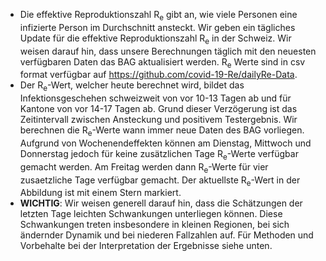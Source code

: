 - Die effektive Reproduktionszahl R<sub>e</sub> gibt an, wie viele Personen eine infizierte Person im Durchschnitt ansteckt. Wir geben ein tägliches Update für die effektive Reproduktionszahl R<sub>e</sub> in der Schweiz. Wir weisen darauf hin, dass unsere Berechnungen täglich mit den neuesten verfügbaren Daten das BAG aktualisiert werden. R<sub>e</sub> Werte sind in csv format verfügbar auf https://github.com/covid-19-Re/dailyRe-Data.
- Der R<sub>e</sub>-Wert, welcher heute berechnet wird, bildet das Infektionsgeschehen schweizweit von vor 10-13 Tagen ab und für Kantone von vor 14-17 Tagen ab. Grund dieser Verzögerung ist das Zeitintervall zwischen Ansteckung und positivem Testergebnis. Wir berechnen die R<sub>e</sub>-Werte wann immer neue Daten des BAG vorliegen. Aufgrund von Wochenendeffekten können am Dienstag, Mittwoch und Donnerstag jedoch für keine zusätzlichen Tage R<sub>e</sub>-Werte verfügbar gemacht werden. Am Freitag werden dann R<sub>e</sub>-Werte für vier zusaetzliche Tage verfügbar gemacht. Der aktuellste R<sub>e</sub>-Wert in der Abbildung ist mit einem Stern markiert.
- **WICHTIG**: Wir weisen generell darauf hin, dass die Schätzungen der letzten Tage leichten Schwankungen unterliegen können. Diese Schwankungen treten insbesondere in kleinen Regionen, bei sich ändernder Dynamik und bei niederen Fallzahlen auf. Für Methoden und Vorbehalte bei der Interpretation der Ergebnisse siehe unten.